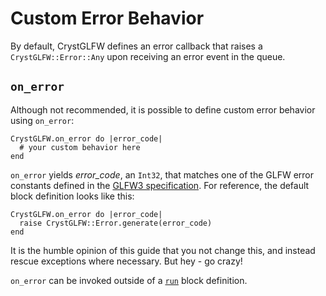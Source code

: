 # Custom Error Behavior

By default, CrystGLFW defines an error callback that raises a `CrystGLFW::Error::Any` upon receiving an error event in the queue.

## `on_error`

Although not recommended, it is possible to define custom error behavior using `on_error`:

```crystal
CrystGLFW.on_error do |error_code|
  # your custom behavior here
end
```
`on_error` yields *error_code*, an `Int32`, that matches one of the GLFW error constants defined in the [GLFW3 specification](http://www.glfw.org/docs/latest/glfw3_8h.html#define-members). For reference, the default block definition looks like this:

```crystal
CrystGLFW.on_error do |error_code|
  raise CrystGLFW::Error.generate(error_code)
end
```
It is the humble opinion of this guide that you not change this, and instead rescue exceptions where necessary. But hey - go crazy!

`on_error` can be invoked outside of a [`run`](/the-run-block.md) block definition.